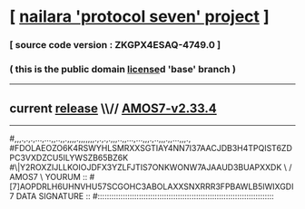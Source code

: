 
# [ [nailara 'protocol seven' project](http://nailara.network/) ]

### [ source code version : ZKGPX4ESAQ-4749.0 ]

### ( this is the public domain [license](../license)d 'base' branch )
---
## current [release](https://github.com/nailara-technologies/protocol-7/releases) \\\\// [AMOS7-v2.33.4](https://github.com/nailara-technologies/protocol-7/releases/tag/AMOS7-v2.33.4)
---

#,,,.,.,.,...,...,,..,,.,,,,.,,,,,,,.,.,.,.,,,..,,...,...,,,.,..,,,.,,...,,,.,
#FDOLAEOZO6K4RSWYHLSMRXXSGTIAY4NN7I37AACJDB3H4TPQIST6ZDPC3VXDZCU5ILYWSZB65BZ6K
#\\\|Y2ROXZIJLLKOIOJDFX3YZLFJTIS7ONKWONW7AJAAUD3BUAPXXDK \ / AMOS7 \ YOURUM ::
#\[7]AOPDRLH6UHNVHU57SCGOHC3ABOLAXXSNXRRR3FPBAWLB5IWIXGDI 7  DATA SIGNATURE ::
#:::::::::::::::::::::::::::::::::::::::::::::::::::::::::::::::::::::::::::::
